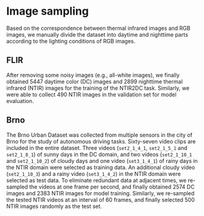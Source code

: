 
# Image sampling

Based on the correspondence between thermal infrared images and RGB images, we manually divide the dataset into daytime and nighttime parts according to the lighting conditions of RGB images.

## FLIR
After removing some noisy images (e.g., all-white images), we finally obtained 5447 daytime color (DC) images and 2899 nighttime thermal infrared (NTIR) images for the training of the NTIR2DC task. Similarly, we were able to collect 490 NTIR images in the validation set for model evaluation.

## Brno
The Brno Urban Dataset was collected from multiple sensors in the city of Brno for the study of autonomous driving tasks. Sixty-seven video clips are included in the entire dataset. Three videos (`set2_1_4_1`, `set2_1_5_1` and `set2_1_8_1`) of sunny days in the DC domain, and two videos (`set2_1_10_1` and `set2_1_10_2`) of cloudy days and one video (`set3_1_4_1`) of rainy days in the NTIR domain were selected as training data. An additional cloudy video (`set2_1_10_3`) and a rainy video (`set3_1_4_2`) in the NTIR domain were selected as test data. To eliminate redundant data at adjacent times, we re-sampled the videos at one frame per second, and finally obtained 2574 DC images and 2383 NTIR images for model training. Similarly, we re-sampled the tested NTIR videos at an interval of 60 frames, and finally selected 500 NTIR images randomly as the test set.

